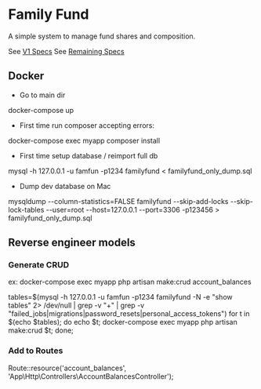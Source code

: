 # Family Fund
A simple system to manage fund shares and composition.

See [V1 Specs](specs/V1.specs.md)
See [Remaining Specs](specs/V99.spec.md)

## Docker

* Go to main dir

docker-compose up

* First time run composer accepting errors:

docker-compose exec myapp composer install

* First time setup database / reimport full db

mysql -h 127.0.0.1 -u famfun -p1234 familyfund < familyfund_only_dump.sql

* Dump dev database on Mac

mysqldump --column-statistics=FALSE familyfund --skip-add-locks --skip-lock-tables --user=root --host=127.0.0.1 --port=3306 -p123456 > familyfund_only_dump.sql

## Reverse engineer models

### Generate CRUD

ex: docker-compose exec myapp php artisan make:crud account_balances

tables=$(mysql -h 127.0.0.1 -u famfun -p1234 familyfund -N -e "show tables" 2> /dev/null | grep -v "+" | grep -v "failed_jobs\|migrations\|password_resets\|personal_access_tokens")
for t in $(echo $tables); do echo $t; docker-compose exec myapp php artisan make:crud $t; done;


### Add to Routes

Route::resource('account_balances', 'App\Http\Controllers\AccountBalancesController');
